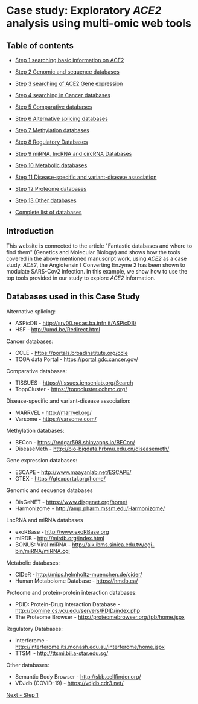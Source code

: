 # Case study: Exploratory *ACE2* analysis using multi-omic web tools



## Table of contents
 
* [Step 1 searching basic information on ACE2](./page.md)

* [Step 2 Genomic and sequence databases](./page2.md)

* [Step 3 searching of ACE2 Gene expression](./page3.md)

* [Step 4 searching in Cancer databases](./page4.md)

* [Step 5 Comparative databases](./page5.md)

* [Step 6 Alternative splicing databases](./page6.md)

* [Step 7 Methylation databases](./page7.md)

* [Step 8 Regulatory Databases](./page8.md)

* [Step 9 miRNA, lncRNA and circRNA Databases](./page9.md)

* [Step 10 Metabolic databases](./page10.md)

* [Step 11 Disease-specific and variant-disease association](./page11.md)

* [Step 12 Proteome databases](./page12.md)

* [Step 13 Other databases](./page13.md)

* [Complete list of databases](./page14.md)


## Introduction
This website is connected to the article "Fantastic databases and where to find them" (Genetics and Molecular Biology) and shows how the tools covered in the above mentioned manuscript work, using *ACE2* as a case study. *ACE2*, the Angiotensin I Converting Enzyme 2 has been shown to modulate SARS-Cov2 infection. In this example, we show how to use the top tools provided in our study to explore *ACE2* information.


## Databases used in this Case Study

Alternative splicing:
* ASPicDB - <http://srv00.recas.ba.infn.it/ASPicDB/>
* HSF - <http://umd.be/Redirect.html>

Cancer databases:
* CCLE - <https://portals.broadinstitute.org/ccle>
* TCGA data Portal - <https://portal.gdc.cancer.gov/>

Comparative databases:
* TISSUES - <https://tissues.jensenlab.org/Search>
* ToppCluster - <https://toppcluster.cchmc.org/>

Disease-specific and variant-disease association:
* MARRVEL - <http://marrvel.org/>
* Varsome - <https://varsome.com/>

Methylation databases:
* BECon - <https://redgar598.shinyapps.io/BECon/>
* DiseaseMeth - <http://bio-bigdata.hrbmu.edu.cn/diseasemeth/>

Gene expression databases:
* ESCAPE - <http://www.maayanlab.net/ESCAPE/>
* GTEX - <https://gtexportal.org/home/>

Genomic and sequence databases
* DisGeNET -  <https://www.disgenet.org/home/>
* Harmonizome - <http://amp.pharm.mssm.edu/Harmonizome/>

LncRNA and miRNA databases
* exoRBase - <http://www.exoRBase.org>
* miRDB - <http://mirdb.org/index.html>
* BONUS: Viral miRNA - <http://alk.ibms.sinica.edu.tw/cgi-bin/miRNA/miRNA.cgi>

Metabolic databases:
* CIDeR - <http://mips.helmholtz-muenchen.de/cider/>
* Human Metabolome Database - <https://hmdb.ca/>

Proteome and protein-protein interaction databases:
* PDID: Protein-Drug Interaction Database - <http://biomine.cs.vcu.edu/servers/PDID/index.php>
* The Proteome Browser - <http://proteomebrowser.org/tpb/home.jspx>

Regulatory Databases:
* Interferome - <http://interferome.its.monash.edu.au/interferome/home.jspx>
* TTSMI - <http://ttsmi.bii.a-star.edu.sg/>

Other databases:
* Semantic Body Browser - <http://sbb.cellfinder.org/>
* VDJdb (COVID-19) - <https://vdjdb.cdr3.net/>

[Next - Step 1](./page.md)
